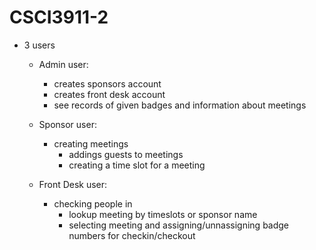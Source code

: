 # CSCI3911-2
- 3 users

  - Admin user:
     - creates sponsors account
     - creates front desk account
     - see records of given badges and information about meetings     

  - Sponsor user:
     - creating meetings
       - addings guests to meetings
       - creating a time slot for a meeting

  - Front Desk user:
     - checking people in
       - lookup meeting by timeslots or sponsor name
       - selecting meeting and assigning/unnassigning badge numbers for checkin/checkout
